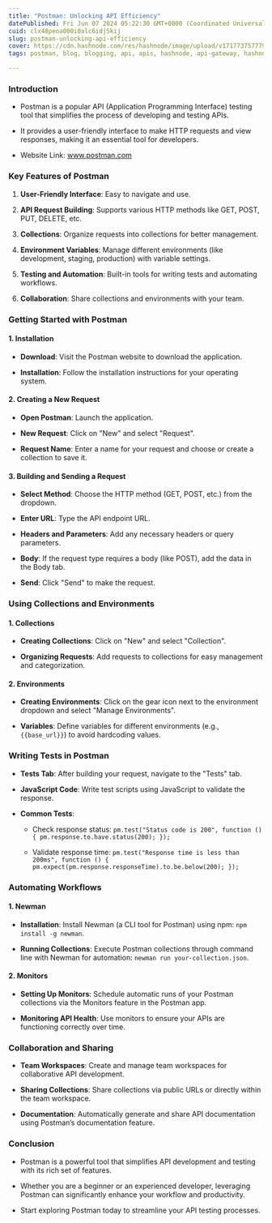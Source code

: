 ```yaml
---
title: "Postman: Unlocking API Efficiency"
datePublished: Fri Jun 07 2024 05:22:30 GMT+0000 (Coordinated Universal Time)
cuid: clx48peoa000i0alc6idj5kij
slug: postman-unlocking-api-efficiency
cover: https://cdn.hashnode.com/res/hashnode/image/upload/v1717737577797/0329cd88-6b98-4c31-bf82-eeaac557321a.png
tags: postman, blog, blogging, api, apis, hashnode, api-gateway, hashnodecommunity, api-basics, postmanapi, postmanstudent, postman-student-expert, academy, postmantesting

---
```


### Introduction

* Postman is a popular API (Application Programming Interface) testing tool that simplifies the process of developing and testing APIs.
    
* It provides a user-friendly interface to make HTTP requests and view responses, making it an essential tool for developers.
    
* Website Link: www.postman.com
    

### Key Features of Postman

1. **User-Friendly Interface**: Easy to navigate and use.
    
2. **API Request Building**: Supports various HTTP methods like GET, POST, PUT, DELETE, etc.
    
3. **Collections**: Organize requests into collections for better management.
    
4. **Environment Variables**: Manage different environments (like development, staging, production) with variable settings.
    
5. **Testing and Automation**: Built-in tools for writing tests and automating workflows.
    
6. **Collaboration**: Share collections and environments with your team.
    

### Getting Started with Postman

#### 1\. Installation

* **Download**: Visit the Postman website to download the application.
    
* **Installation**: Follow the installation instructions for your operating system.
    

#### 2\. Creating a New Request

* **Open Postman**: Launch the application.
    
* **New Request**: Click on "New" and select "Request".
    
* **Request Name**: Enter a name for your request and choose or create a collection to save it.
    

#### 3\. Building and Sending a Request

* **Select Method**: Choose the HTTP method (GET, POST, etc.) from the dropdown.
    
* **Enter URL**: Type the API endpoint URL.
    
* **Headers and Parameters**: Add any necessary headers or query parameters.
    
* **Body**: If the request type requires a body (like POST), add the data in the Body tab.
    
* **Send**: Click "Send" to make the request.
    

### Using Collections and Environments

#### 1\. Collections

* **Creating Collections**: Click on "New" and select "Collection".
    
* **Organizing Requests**: Add requests to collections for easy management and categorization.
    

#### 2\. Environments

* **Creating Environments**: Click on the gear icon next to the environment dropdown and select "Manage Environments".
    
* **Variables**: Define variables for different environments (e.g., `{{base_url}}`) to avoid hardcoding values.
    

### Writing Tests in Postman

* **Tests Tab**: After building your request, navigate to the "Tests" tab.
    
* **JavaScript Code**: Write test scripts using JavaScript to validate the response.
    
* **Common Tests**:
    
    * Check response status: `pm.test("Status code is 200", function () { pm.response.to.have.status(200); });`
        
    * Validate response time: `pm.test("Response time is less than 200ms", function () { pm.expect(pm.response.responseTime).to.be.below(200); });`
        

### Automating Workflows

#### 1\. Newman

* **Installation**: Install Newman (a CLI tool for Postman) using npm: `npm install -g newman`.
    
* **Running Collections**: Execute Postman collections through command line with Newman for automation: `newman run your-collection.json`.
    

#### 2\. Monitors

* **Setting Up Monitors**: Schedule automatic runs of your Postman collections via the Monitors feature in the Postman app.
    
* **Monitoring API Health**: Use monitors to ensure your APIs are functioning correctly over time.
    

### Collaboration and Sharing

* **Team Workspaces**: Create and manage team workspaces for collaborative API development.
    
* **Sharing Collections**: Share collections via public URLs or directly within the team workspace.
    
* **Documentation**: Automatically generate and share API documentation using Postman’s documentation feature.
    

### Conclusion

* Postman is a powerful tool that simplifies API development and testing with its rich set of features.
    
* Whether you are a beginner or an experienced developer, leveraging Postman can significantly enhance your workflow and productivity.
    
* Start exploring Postman today to streamline your API testing processes.